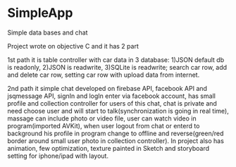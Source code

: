 # SimpleApp

Simple data bases and chat

Project wrote on objective C and it has 2 part

1st path it is table controller with car data in 3 database: 
1)JSON default db is readonly, 2)JSON is readwrite, 3)SQLite is readwrite; 
search car row, add and delete car row, setting car row with upload data from internet.

2nd path it simple chat developed on firebase API, facebook API and jsqmessage API, 
signIn and logIn enter via facebook account, has small profile and collection controller for users of this chat, 
chat is private and need choose user and will start to talk(synchronization is going in real time), 
massage can include photo or video file, user can watch video in program(imported AVKit), when user logout from chat or 
enterd to background his profile in program change to offline and reverse(green/red border around small user photo in 
collection controller). In project also has animation, few optimization, texture painted in Sketch and storyboard setting 
for iphone/ipad with layout. 
